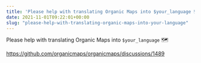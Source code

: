 ```yaml
---
title: 'Please help with translating Organic Maps into $your_language 🗺️'
date: 2021-11-01T09:22:01+00:00
slug: "please-help-with-translating-organic-maps-into-your-language"
---
```


Please help with translating Organic Maps into `$your_language` 🗺️

<https://github.com/organicmaps/organicmaps/discussions/1489>

